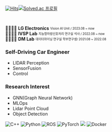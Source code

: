 [![Hits](https://hits.seeyoufarm.com/api/count/incr/badge.svg?url=https%3A%2F%2Fgithub.com%2Fzzsza)](https://hits.seeyoufarm.com)[![Solved.ac 프로필](http://mazassumnida.wtf/api/mini/generate_badge?boj=zx6783)](https://solved.ac/zx6783)

<br/>

👨‍👨‍👦‍👦  **LG Electronics** <sub><sup>Vision AI Unit / 2023.08 ~ now</sup></sub>   
👨‍👨‍👦‍👦  **IVSP Lab** <sub><sup>지능형차량신호처리 연구실 석사 / 2022.08 ~ now</sup></sub>   
👨‍👨‍👦‍👦  **DM Lab** <sub><sup>데이터마이닝 연구실 학부연구생/ 2021.08 ~ 2022.08</sup></sub>   
 

### Self-Driving Car Engineer
- LIDAR Perception 
- SensorFusion
- Control

### Research Interest
- GNN(Graph Neural Network)
- MLOps
- Lidar Point Cloud
- Object Detection


![C++](https://img.shields.io/badge/c++-%2300599C.svg?style=for-the-badge&logo=c%2B%2B&logoColor=white) ![Python](https://img.shields.io/badge/python-3670A0?style=for-the-badge&logo=python&logoColor=ffdd54) ![ROS](https://img.shields.io/badge/ros-%230A0FF9.svg?style=for-the-badge&logo=ros&logoColor=white) ![PyTorch](https://img.shields.io/badge/PyTorch-%23EE4C2C.svg?style=for-the-badge&logo=PyTorch&logoColor=white)   <img src="https://img.shields.io/badge/linux-FCC624?style=for-the-badge&logo=linux&logoColor=black">  ![Docker](https://img.shields.io/badge/docker-%230db7ed.svg?style=for-the-badge&logo=docker&logoColor=white)
